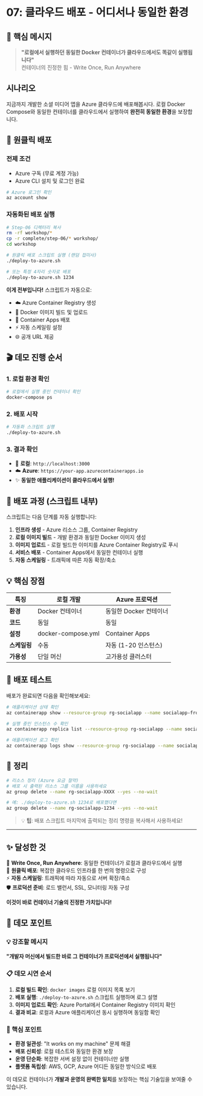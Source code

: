 # 07: 클라우드 배포 - 어디서나 동일한 환경

## 🎯 핵심 메시지

> **"로컬에서 실행하던 동일한 Docker 컨테이너가 클라우드에서도 똑같이 실행됩니다"**  
> 컨테이너의 진정한 힘 - Write Once, Run Anywhere

## 시나리오

지금까지 개발한 소셜 미디어 앱을 Azure 클라우드에 배포해봅시다.
로컬 Docker Compose와 동일한 컨테이너를 클라우드에서 실행하여 **완전히 동일한 환경**을 보장합니다.

## 🚀 원클릭 배포

### 전제 조건
- Azure 구독 (무료 계정 가능)
- Azure CLI 설치 및 로그인 완료

```bash
# Azure 로그인 확인
az account show
```

### 자동화된 배포 실행

```bash
# Step-06 디렉터리 복사
rm -rf workshop/*
cp -r complete/step-06/* workshop/
cd workshop

# 원클릭 배포 스크립트 실행 (랜덤 접미사)
./deploy-to-azure.sh

# 또는 특정 4자리 숫자로 배포
./deploy-to-azure.sh 1234
```

**이게 전부입니다!** 스크립트가 자동으로:
- ☁️ Azure Container Registry 생성
- 🐳 Docker 이미지 빌드 및 업로드
- 🚀 Container Apps 배포
- ⚡ 자동 스케일링 설정
- 🌐 공개 URL 제공

## 🎬 데모 진행 순서

### 1. 로컬 환경 확인
```bash
# 로컬에서 실행 중인 컨테이너 확인
docker-compose ps
```

### 2. 배포 시작
```bash
# 자동화 스크립트 실행
./deploy-to-azure.sh
```

### 3. 결과 확인
- 📱 **로컬**: `http://localhost:3000`
- ☁️ **Azure**: `https://your-app.azurecontainerapps.io`
- ✨ **동일한 애플리케이션이 클라우드에서 실행!**

## 🔄 배포 과정 (스크립트 내부)

스크립트는 다음 단계를 자동 실행합니다:

1. **인프라 생성** - Azure 리소스 그룹, Container Registry
2. **로컬 이미지 빌드** - 개발 환경과 동일한 Docker 이미지 생성
3. **이미지 업로드** - 로컬 빌드한 이미지를 Azure Container Registry로 푸시
4. **서비스 배포** - Container Apps에서 동일한 컨테이너 실행
5. **자동 스케일링** - 트래픽에 따른 자동 확장/축소

## 💡 핵심 장점

| 특징 | 로컬 개발 | Azure 프로덕션 |
|-----|----------|----------------|
| **환경** | Docker 컨테이너 | 동일한 Docker 컨테이너 |
| **코드** | 동일 | 동일 |
| **설정** | docker-compose.yml | Container Apps |
| **스케일링** | 수동 | 자동 (1-20 인스턴스) |
| **가용성** | 단일 머신 | 고가용성 클러스터 |

## 🧪 배포 테스트

배포가 완료되면 다음을 확인해보세요:

```bash
# 애플리케이션 상태 확인
az containerapp show --resource-group rg-socialapp --name socialapp-frontend --query "properties.provisioningState"

# 실행 중인 인스턴스 수 확인
az containerapp replica list --resource-group rg-socialapp --name socialapp-backend --output table

# 애플리케이션 로그 확인
az containerapp logs show --resource-group rg-socialapp --name socialapp-backend --follow
```

## 🧹 정리

```bash
# 리소스 정리 (Azure 요금 절약)
# 배포 시 출력된 리소스 그룹 이름을 사용하세요
az group delete --name rg-socialapp-XXXX --yes --no-wait

# 예: ./deploy-to-azure.sh 1234로 배포했다면
az group delete --name rg-socialapp-1234 --yes --no-wait
```

> 💡 **팁**: 배포 스크립트 마지막에 출력되는 정리 명령을 복사해서 사용하세요!

---

## ✨ 달성한 것

🎯 **Write Once, Run Anywhere**: 동일한 컨테이너가 로컬과 클라우드에서 실행  
🚀 **원클릭 배포**: 복잡한 클라우드 인프라를 한 번의 명령으로 구성  
⚡ **자동 스케일링**: 트래픽에 따라 자동으로 서버 확장/축소  
🛡️ **프로덕션 준비**: 로드 밸런서, SSL, 모니터링 자동 구성

**이것이 바로 컨테이너 기술의 진정한 가치입니다!**

## 🎥 데모 포인트

### 💡 강조할 메시지
**"개발자 머신에서 빌드한 바로 그 컨테이너가 프로덕션에서 실행됩니다"**

### 📋 데모 시연 순서
1. **로컬 빌드 확인**: `docker images` 로컬 이미지 목록 보기
2. **배포 실행**: `./deploy-to-azure.sh` 스크립트 실행하며 로그 설명
3. **이미지 업로드 확인**: Azure Portal에서 Container Registry 이미지 확인
4. **결과 비교**: 로컬과 Azure 애플리케이션 동시 실행하며 동일함 확인

### 🎯 핵심 포인트
- **환경 일관성**: "It works on my machine" 문제 해결
- **배포 신뢰성**: 로컬 테스트와 동일한 환경 보장  
- **운영 단순화**: 복잡한 서버 설정 없이 컨테이너만 실행
- **플랫폼 독립성**: AWS, GCP, Azure 어디든 동일한 방식으로 배포

이 데모로 컨테이너가 **개발과 운영의 완벽한 일치**를 보장하는 핵심 기술임을 보여줄 수 있습니다.